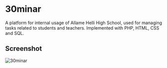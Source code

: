 # 30minar
A platform for internal usage of Allame Helli High School, used for managing tasks related to students and teachers. Implemented with PHP, HTML, CSS and SQL.

## Screenshot
![30minar](https://user-images.githubusercontent.com/7780269/46572930-e3469380-c99a-11e8-874b-53253b19bf95.png)
